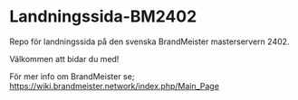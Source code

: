 # Landningssida-BM2402
 Repo för landningssida på den svenska BrandMeister masterservern 2402.

 Välkommen att bidar du med!

 För mer info om BrandMeister se; https://wiki.brandmeister.network/index.php/Main_Page

 


